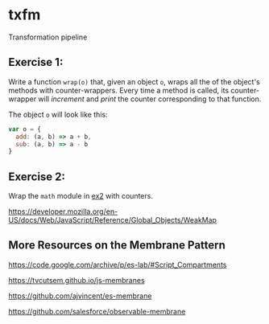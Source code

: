 # txfm
Transformation pipeline

## Exercise 1:

Write a function `wrap(o)` that, given an object `o`, wraps all the of the object's methods with counter-wrappers. Every time a method is called, its counter-wrapper will _increment_ and _print_ the counter corresponding to that function.

The object `o` will look like this:

```JavaScript
var o = {
  add: (a, b) => a + b,
  sub: (a, b) => a - b
}
```

## Exercise 2:

Wrap the `math` module in [ex2](./ex2) with counters.

https://developer.mozilla.org/en-US/docs/Web/JavaScript/Reference/Global_Objects/WeakMap

## More Resources on the Membrane Pattern

https://code.google.com/archive/p/es-lab/#Script_Compartments

https://tvcutsem.github.io/js-membranes

https://github.com/ajvincent/es-membrane

https://github.com/salesforce/observable-membrane
